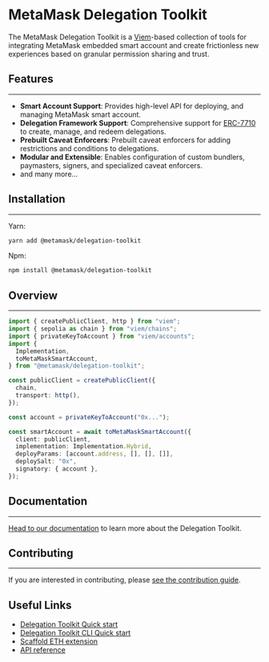 # MetaMask Delegation Toolkit

The MetaMask Delegation Toolkit is a [Viem](https://viem.sh)-based collection of tools for integrating MetaMask embedded smart account and create frictionless new experiences based on granular permission sharing and trust.

## Features
---
- **Smart Account Support**: Provides high-level API for deploying, and managing MetaMask smart account.
- **Delegation Framework Support**: Comprehensive support for [ERC-7710](https://eips.ethereum.org/EIPS/eip-7710) to create, manage, and redeem delegations.
- **Prebuilt Caveat Enforcers**: Prebuilt caveat enforcers for adding restrictions and conditions to delegations.
- **Modular and Extensible**: Enables configuration of custom bundlers, paymasters, signers, and specialized caveat enforcers.
- and many more...


## Installation
---

Yarn:
```sh
yarn add @metamask/delegation-toolkit
```

Npm:
```sh
npm install @metamask/delegation-toolkit
```

## Overview 
---

```ts
import { createPublicClient, http } from "viem";
import { sepolia as chain } from "viem/chains";
import { privateKeyToAccount } from "viem/accounts";
import {
  Implementation,
  toMetaMaskSmartAccount,
} from "@metamask/delegation-toolkit";

const publicClient = createPublicClient({
  chain,
  transport: http(),
});

const account = privateKeyToAccount("0x...");

const smartAccount = await toMetaMaskSmartAccount({
  client: publicClient,
  implementation: Implementation.Hybrid,
  deployParams: [account.address, [], [], []],
  deploySalt: "0x",
  signatory: { account },
});
```


## Documentation
---
[Head to our documentation](https://docs.gator.metamask.io) to learn more about the Delegation Toolkit.

## Contributing
---

If you are interested in contributing, please [see the contribution guide](/CONTRIBUTING.md#Contributing).


## Useful Links
- [Delegation Toolkit Quick start](https://docs.metamask.io/delegation-toolkit/get-started/quickstart/)
- [Delegation Toolkit CLI Quick start](https://docs.metamask.io/delegation-toolkit/development/get-started/cli-quickstart/)
- [Scaffold ETH extension](https://github.com/metamask/gator-extension)
- [API reference](https://docs.metamask.io/delegation-toolkit/development/reference/)